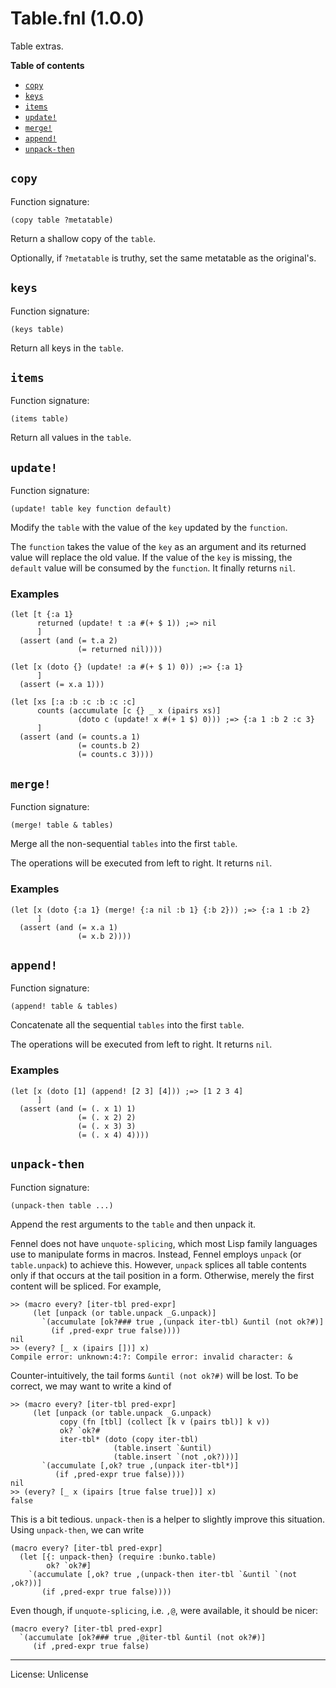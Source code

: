 # Table.fnl (1.0.0)
Table extras.

**Table of contents**

- [`copy`](#copy)
- [`keys`](#keys)
- [`items`](#items)
- [`update!`](#update)
- [`merge!`](#merge)
- [`append!`](#append)
- [`unpack-then`](#unpack-then)

## `copy`
Function signature:

```
(copy table ?metatable)
```

Return a shallow copy of the `table`.

Optionally, if `?metatable` is truthy, set the same metatable as the original's.

## `keys`
Function signature:

```
(keys table)
```

Return all keys in the `table`.

## `items`
Function signature:

```
(items table)
```

Return all values in the `table`.

## `update!`
Function signature:

```
(update! table key function default)
```

Modify the `table` with the value of the `key` updated by the `function`.

The `function` takes the value of the `key` as an argument and its
returned value will replace the old value.
If the value of the `key` is missing, the `default` value will be
consumed by the `function`.
It finally returns `nil`.

### Examples

```fennel
(let [t {:a 1}
      returned (update! t :a #(+ $ 1)) ;=> nil
      ]
  (assert (and (= t.a 2)
               (= returned nil))))

(let [x (doto {} (update! :a #(+ $ 1) 0)) ;=> {:a 1}
      ]
  (assert (= x.a 1)))

(let [xs [:a :b :c :b :c :c]
      counts (accumulate [c {} _ x (ipairs xs)]
               (doto c (update! x #(+ 1 $) 0))) ;=> {:a 1 :b 2 :c 3}
      ]
  (assert (and (= counts.a 1)
               (= counts.b 2)
               (= counts.c 3))))
```

## `merge!`
Function signature:

```
(merge! table & tables)
```

Merge all the non-sequential `tables` into the first `table`.

The operations will be executed from left to right.
It returns `nil`.

### Examples

```fennel
(let [x (doto {:a 1} (merge! {:a nil :b 1} {:b 2})) ;=> {:a 1 :b 2}
      ]
  (assert (and (= x.a 1)
               (= x.b 2))))
```

## `append!`
Function signature:

```
(append! table & tables)
```

Concatenate all the sequential `tables` into the first `table`.

The operations will be executed from left to right.
It returns `nil`.

### Examples

```fennel
(let [x (doto [1] (append! [2 3] [4])) ;=> [1 2 3 4]
      ]
  (assert (and (= (. x 1) 1)
               (= (. x 2) 2)
               (= (. x 3) 3)
               (= (. x 4) 4))))
```

## `unpack-then`
Function signature:

```
(unpack-then table ...)
```

Append the rest arguments to the `table` and then unpack it.

Fennel does not have `unquote-splicing`, which most Lisp family languages use to
manipulate forms in macros. Instead, Fennel employs `unpack` (or `table.unpack`) to
achieve this. However, `unpack` splices all table contents only if that occurs at the
tail position in a form. Otherwise, merely the first content will be spliced.
For example,

```fennel
>> (macro every? [iter-tbl pred-expr]
     (let [unpack (or table.unpack _G.unpack)]
       `(accumulate [ok?### true ,(unpack iter-tbl) &until (not ok?#)]
         (if ,pred-expr true false))))
nil
>> (every? [_ x (ipairs [])] x)
Compile error: unknown:4:?: Compile error: invalid character: &
```

Counter-intuitively, the tail forms `&until (not ok?#)` will be lost. To be correct,
we may want to write a kind of

```fennel
>> (macro every? [iter-tbl pred-expr]
     (let [unpack (or table.unpack _G.unpack)
           copy (fn [tbl] (collect [k v (pairs tbl)] k v))
           ok? `ok?#
           iter-tbl* (doto (copy iter-tbl)
                       (table.insert `&until)
                       (table.insert `(not ,ok?)))]
       `(accumulate [,ok? true ,(unpack iter-tbl*)]
          (if ,pred-expr true false))))
nil
>> (every? [_ x (ipairs [true false true])] x)
false
```

This is a bit tedious. `unpack-then` is a helper to slightly improve this situation.
Using `unpack-then`, we can write

```fennel
(macro every? [iter-tbl pred-expr]
  (let [{: unpack-then} (require :bunko.table)
        ok? `ok?#]
    `(accumulate [,ok? true ,(unpack-then iter-tbl `&until `(not ,ok?))]
       (if ,pred-expr true false))))
```

Even though, if `unquote-splicing`, i.e. `,@`, were available, it should be nicer:

```fennel
(macro every? [iter-tbl pred-expr]
  `(accumulate [ok?### true ,@iter-tbl &until (not ok?#)]
     (if ,pred-expr true false)
```


---

License: Unlicense


<!-- Generated with Fenneldoc 1.0.1-dev-7960056
     https://gitlab.com/andreyorst/fenneldoc -->
